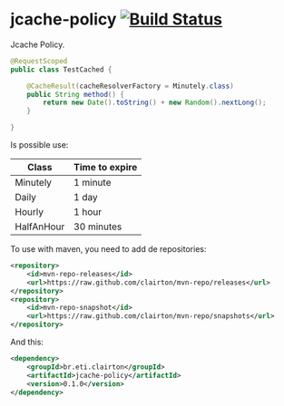 # jcache-policy [![Build Status](https://drone.io/github.com/clairton/jcache-policy/status.png)](https://drone.io/github.com/clairton/jcache-policy/latest)
Jcache Policy.

```java
@RequestScoped
public class TestCached {

	@CacheResult(cacheResolverFactory = Minutely.class)
	public String method() {
		return new Date().toString() + new Random().nextLong();
	}

}
```
Is possible use:

Class|Time to expire
---  | ---
Minutely|1 minute
Daily|1 day
Hourly|1 hour
HalfAnHour|30 minutes

To use with maven, you need to add de repositories:

```xml
<repository>
	<id>mvn-repo-releases</id>
	<url>https://raw.github.com/clairton/mvn-repo/releases</url>
</repository>
<repository>
	<id>mvn-repo-snapshot</id>
	<url>https://raw.github.com/clairton/mvn-repo/snapshots</url>
</repository>
```
 And this:
```xml
<dependency>
    <groupId>br.eti.clairton</groupId>
	<artifactId>jcache-policy</artifactId>
	<version>0.1.0</version>
</dependency>
```

